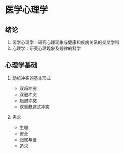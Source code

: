 <!--

-->

# 医学心理学
## 绪论
1. 医学心理学：研究心理现象与健康和疾病关系的交叉学科
1. 心理学：研究心理现象及规律的科学

## 心理学基础
1. 动机冲突的基本形式
    - 双趋冲突
    - 双避冲突
    - 趋避冲突
    - 双重趋避式冲突

1. 需求 <!-- TODO: Add -->
    - 生理
    - 安全
    - 归属与爱
    - 追求
